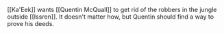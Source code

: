 [[Ka'Eek]] wants [[Quentin McQuall]] to get rid of the robbers in the jungle outside  [[Issren]].
It doesn't matter how, but Quentin should find a way to prove his deeds.